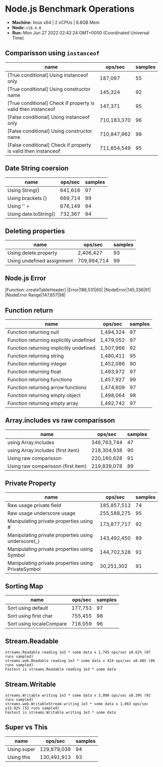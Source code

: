 # Node.js Benchmark Operations

* __Machine:__ linux x64 | 2 vCPUs | 6.8GB Mem
* __Node:__ `v18.4.0`
* __Run:__ Mon Jun 27 2022 02:42:24 GMT+0000 (Coordinated Universal Time)

## Comparisson using `instanceof`

|name|ops/sec|samples|
|-|-|-|
|[True conditional] Using instanceof only|187,097|55|
|[True conditional] Using constructor name|145,324|92|
|[True conditional] Check if property is valid then instanceof |147,371|95|
|[False conditional] Using instanceof only|710,183,370|96|
|[False conditional] Using constructor name|710,847,962|98|
|[False conditional] Check if property is valid then instanceof |711,654,549|95|

## Date String coersion

|name|ops/sec|samples|
|-|-|-|
|Using String()|641,616|97|
|Using brackets {}|669,714|99|
|Using '' + |676,149|94|
|Using date.toString()|732,367|94|

## Deleting properties

|name|ops/sec|samples|
|-|-|-|
|Using delete property|2,406,427|93|
|Using undefined assignment|709,994,714|99|

## Node.js Error

[Function: createTableHeader]
|Error|186,531|60|
|NodeError|145,336|91|
|NodeError Range|147,857|98|

## Function return

|name|ops/sec|samples|
|-|-|-|
|Function returning null|1,494,324|97|
|Function returning explicitly undefined|1,479,052|97|
|Function returning implicitly undefined|1,507,966|92|
|Function returning string|1,480,411|95|
|Function returning integer|1,452,086|90|
|Function returning float|1,493,972|97|
|Function returning functions|1,457,927|99|
|Function returning arrow functions|1,474,609|97|
|Function returning empty object|1,498,064|98|
|Function returning empty array|1,492,742|97|

## Array.includes vs raw comparisson

|name|ops/sec|samples|
|-|-|-|
|using Array.includes|346,763,744|47|
|using Array.includes (first item)|218,304,938|90|
|Using raw comparisson|220,160,628|91|
|Using raw comparisson (first item)|219,839,078|89|


## Private Property

|name|ops/sec|samples|
|-|-|-|
|Raw usage private field|185,857,513|74|
|Raw usage underscore usage|255,588,275|95|
|Manipulating private properties using #|173,877,717|92|
|Manipulating private properties using underscore(_)|143,492,450|89|
|Manipulating private properties using Symbol|144,702,528|91|
|Manipulating private properties using PrivateSymbol|30,251,302|91|

## Sorting Map

|name|ops/sec|samples|
|-|-|-|
|Sort using default|177,753|97|
|Sort using first char|755,455|98|
|Sort using localeCompare|716,059|96|

## Stream.Readable

```
streams.Readable reading 1e3 * some data x 1,745 ops/sec ±0.62% (87 runs sampled)
streams.web.Readable reading 1e3 * some data x 424 ops/sec ±0.48% (89 runs sampled)
Fastest is streams.Readable reading 1e3 * some data
```

## Stream.Writable

```
streams.Writable writing 1e3 * some data x 3,090 ops/sec ±0.39% (92 runs sampled)
streams.web.WritableStream writing 1e3 * some data x 1,063 ops/sec ±15.92% (53 runs sampled)
Fastest is streams.Writable writing 1e3 * some data
```

## Super vs This

|name|ops/sec|samples|
|-|-|-|
|Using super|129,879,038|94|
|Using this|130,491,913|93|
